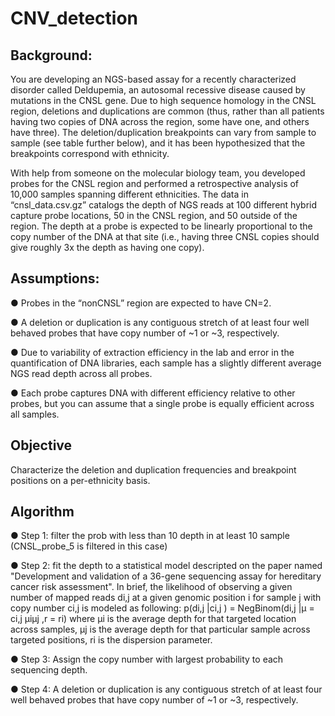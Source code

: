 # CNV_detection

## Background:
You are developing an NGS​-based assay for a recently characterized disorder called Deldupemia, an autosomal recessive disease caused by mutations in the CNSL gene. Due to high sequence homology in the CNSL region, deletions and duplications are common (thus, rather than all patients having two copies of DNA across the region, some have one, and others have three). The deletion/duplication breakpoints can vary from sample to sample (see table further below), and it has been hypothesized that the breakpoints correspond with ethnicity.

With help from someone on the molecular biology team, you developed probes for the CNSL region and performed a retrospective analysis of 10,000 samples spanning different ethnicities. The data in “cnsl_data.csv.gz” catalogs the depth of NGS reads at 100 different hybrid capture probe locations, 50 in the CNSL region, and 50 outside of the region. The depth at a probe is expected to be linearly proportional to the copy number of the DNA at that site (i.e., having three CNSL copies should give roughly 3x the depth as having one copy).

## Assumptions:
● Probes in the “non​CNSL” region are expected to have CN=2.

● A deletion or duplication is any contiguous stretch of at least four well behaved probes
that have copy number of ~1 or ~3, respectively.

● Due to variability of extraction efficiency in the lab and error in the quantification of DNA
libraries, each sample has a slightly different average NGS read depth across all probes.

● Each probe captures DNA with different efficiency relative to other probes, but you can
assume that a single probe is equally efficient across all samples.


## Objective

Characterize the deletion and duplication frequencies and breakpoint positions on a per-​ethnicity basis.


## Algorithm


● Step 1: filter the prob with less than 10 depth in at least 10 sample (CNSL_probe_5 is filtered in
this case)

● Step 2: fit the depth to a statistical model descripted on the paper named "Development and validation of a 36-gene sequencing assay for hereditary cancer risk assessment". In brief, the likelihood of observing a given number of mapped reads di,j at a given genomic position i for sample j with copy number ci,j is modeled as following:
p(di,j |ci,j ) = NegBinom(di,j |μ = ci,j μiμj ,r = ri)
where μi is the average depth for that targeted location across samples, μj is the average depth for that particular sample across targeted positions, ri is the dispersion parameter.

● Step 3: Assign the copy number with largest probability to each sequencing depth.

● Step 4: A deletion or duplication is any contiguous stretch of at least four well behaved probes that have copy number of ~1 or ~3, respectively.
